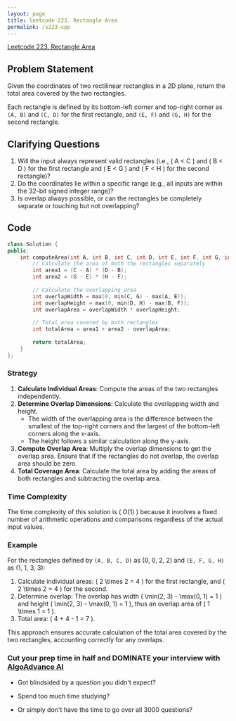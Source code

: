 ```yaml
---
layout: page
title: leetcode 223. Rectangle Area
permalink: /s223-cpp
---
```

[Leetcode 223. Rectangle Area](https://algoadvance.github.io/algoadvance/l223)
## Problem Statement
Given the coordinates of two rectilinear rectangles in a 2D plane, return the total area covered by the two rectangles. 

Each rectangle is defined by its bottom-left corner and top-right corner as `(A, B)` and `(C, D)` for the first rectangle, and `(E, F)` and `(G, H)` for the second rectangle.

## Clarifying Questions
1. Will the input always represent valid rectangles (i.e., \( A < C \) and \( B < D \) for the first rectangle and \( E < G \) and \( F < H \) for the second rectangle)?
2. Do the coordinates lie within a specific range (e.g., all inputs are within the 32-bit signed integer range)?
3. Is overlap always possible, or can the rectangles be completely separate or touching but not overlapping?

## Code

```cpp
class Solution {
public:
    int computeArea(int A, int B, int C, int D, int E, int F, int G, int H) {
        // Calculate the area of both the rectangles separately
        int area1 = (C - A) * (D - B);
        int area2 = (G - E) * (H - F);
        
        // Calculate the overlapping area
        int overlapWidth = max(0, min(C, G) - max(A, E));
        int overlapHeight = max(0, min(D, H) - max(B, F));
        int overlapArea = overlapWidth * overlapHeight;
        
        // Total area covered by both rectangles
        int totalArea = area1 + area2 - overlapArea;
        
        return totalArea;
    }
};
```

### Strategy
1. **Calculate Individual Areas**: Compute the areas of the two rectangles independently.
2. **Determine Overlap Dimensions**: Calculate the overlapping width and height. 
   - The width of the overlapping area is the difference between the smallest of the top-right corners and the largest of the bottom-left corners along the x-axis.
   - The height follows a similar calculation along the y-axis.
3. **Compute Overlap Area**: Multiply the overlap dimensions to get the overlap area. Ensure that if the rectangles do not overlap, the overlap area should be zero.
4. **Total Coverage Area**: Calculate the total area by adding the areas of both rectangles and subtracting the overlap area.

### Time Complexity
The time complexity of this solution is \( O(1) \) because it involves a fixed number of arithmetic operations and comparisons regardless of the actual input values.

### Example
For the rectangles defined by `(A, B, C, D)` as (0, 0, 2, 2) and `(E, F, G, H)` as (1, 1, 3, 3):
1. Calculate individual areas: \( 2 \times 2 = 4 \) for the first rectangle, and \( 2 \times 2 = 4 \) for the second.
2. Determine overlap: The overlap has width \( \min(2, 3) - \max(0, 1) = 1 \) and height \( \min(2, 3) - \max(0, 1) = 1 \), thus an overlap area of \( 1 \times 1 = 1 \).
3. Total area: \( 4 + 4 - 1 = 7 \).

This approach ensures accurate calculation of the total area covered by the two rectangles, accounting correctly for any overlaps.


### Cut your prep time in half and DOMINATE your interview with [AlgoAdvance AI](https://algoAdvance.com)

- Got blindsided by a question you didn't expect?

- Spend too much time studying?

- Or simply don't have the time to go over all 3000 questions?

